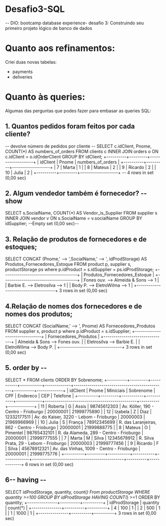 # Desafio3-SQL
-- DIO: bootcamp database experience- desafio 3: Construindo seu primeiro projeto lógico de banco de dados

# Quanto aos refinamentos:
Criei duas novas tabelas:
- payments
- deliveries

# Quanto às queries:
Algumas das perguntas que podes fazer para embasar as queries SQL:

## 1. Quantos pedidos foram feitos por cada cliente?
-- devolve número de pedidos por cliente --
SELECT c.idClient, Pnome, COUNT(*) AS numbers_of_orders FROM clients c INNER JOIN orders o ON c.idClient = o.idOrderClient
                    GROUP BY idClient;
+----------+---------+-------------------+
| idClient | Pnome   | numbers_of_orders |
+----------+---------+-------------------+
|        7 | Marta   |                 1 |
|        8 | Mateus  |                 2 |
|        9 | Ricardo |                 2 |
|       10 | Julia   |                 2 |
+----------+---------+-------------------+
-- 4 rows in set (0,00 sec)      

## 2. Algum vendedor também é fornecedor? --show
SELECT s.SocialName, COUNT(*) AS Vendor_is_Supplier FROM supplier s INNER JOIN vendor v ON s.SocialName = v.socialName
                    GROUP BY idSupplier;
--Empty set (0,00 sec)--

## 3. Relação de produtos de fornecedores e de estoques;
SELECT CONCAT (Pnome,' --> ',SocialName,' --> ', idProdStorage) AS Produtos_Fornecedores_Estoque FROM product p, supplier s, productStorage ps  where p.idProduct = s.idSupplier = ps.idProdStorage;
+-------------------------------------+
| Produtos_Fornecedores_Estoque       |
+-------------------------------------+
| Fones ouv. --> Almeida & Sons --> 1 |
| Barbie E. --> Eletrosilva --> 1     |
| Body P. --> EletroWilma --> 1       |
+-------------------------------------+
3 rows in set (0,00 sec)

## 4.Relação de nomes dos fornecedores e de nomes dos produtos;
SELECT CONCAT (SocialName,' --> ', Pnome) AS Fornecedores_Produtos FROM supplier s, product p where p.idProduct = s.idSupplier;
+-------------------------------+
| Fornecedores_Produtos         |
+-------------------------------+
| Almeida & Sons --> Fones ouv. |
| Eletrosilva --> Barbie E.     |
| EletroWilma --> Body P.       |
+-------------------------------+
3 rows in set (0,00 sec)


## 5. order by --
SELECT * FROM clients
      ORDER BY Sobrenome;
+----------+---------+-----------+-----------+-------------+----------------------------------------------+----------+-------------+
| idClient | Pnome   | Miniciais | Sobrenome | CPF         | Endereco                                     | CEP      | Telefone    |
+----------+---------+-----------+-----------+-------------+----------------------------------------------+----------+-------------+
|       11 | Roberta | G         | Assis     | 98745612303 | Av. Köller, 190 - Centro - Frioburgo         | 20000001 | 21999775890 |
|       12 | Izabela | Z         | Diaz      | 12332177511 | Av. do Kaiser, 3220 - Lebom - Frioburgo      | 20000003 | 21969966969 |
|       10 | Julia   | S         | França    | 78912345699 | R. das Laranjeiras, 862 - Centro - Frioburgo | 20000001 | 21999888775 |
|        8 | Mateus  | O         | Pimentel  | 98765432101 | R. da Alameda, 289 - Centro - Frioburgo      | 20000001 | 21999777555 |
|        7 | Marta   | M         | Silva     | 12345678912 | R. Silva Prata, 29 - Lebom - Frioburgo       | 20000003 | 21999777456 |
|        9 | Ricardo | F         | Silva     | 45678912321 | Av. das Vinhas, 1009 - Centro - Frioburgo    | 20000001 | 21999775776 |
+----------+---------+-----------+-----------+-------------+----------------------------------------------+----------+-------------+
6 rows in set (0,00 sec)


## 6-- having --

SELECT idProdStorage, quantity, count(*)
      From productStorage
      WHERE quantity >=100
      GROUP BY idProdStorage
      HAVING COUNT(*) >=1
      ORDER BY quantity;
+---------------+----------+----------+
| idProdStorage | quantity | count(*) |
+---------------+----------+----------+
|             4 |      100 |        1 |
|             2 |      500 |        1 |
|             1 |     1000 |        1 |
+---------------+----------+----------+
3 rows in set (0,00 sec)
